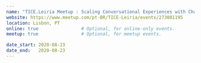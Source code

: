```yaml
---
name: "TICE.Leiria Meetup : Scaling Conversational Experiences with Chatbot, DevOps & AI"
website: https://www.meetup.com/pt-BR/TICE-Leiria/events/273001195
location: Lisbon, PT
online: true                # Optional, for online-only events.
meetup: true                # Optional, for meetup events.

date_start: 2020-08-23
date_end:   2020-08-23
---
```

